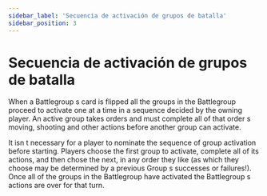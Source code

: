 ```yaml
---
sidebar_label: 'Secuencia de activación de grupos de batalla'
sidebar_position: 3
---
```


# Secuencia de activación de grupos de batalla

When a Battlegroup s card is flipped all the groups in the Battlegroup proceed to activate one at a time in a sequence decided by the owning player. An active group takes orders and must complete all of that order s moving, shooting and other actions before another group can activate.

It isn t necessary for a player to nominate the sequence of group activation before starting. Players choose the first group to activate, complete all of its actions, and then chose the next, in any order they like (as which they choose may be determined by a previous Group s successes or failures!). Once all of the groups in the Battlegroup have activated the Battlegroup s actions are over for that turn.
